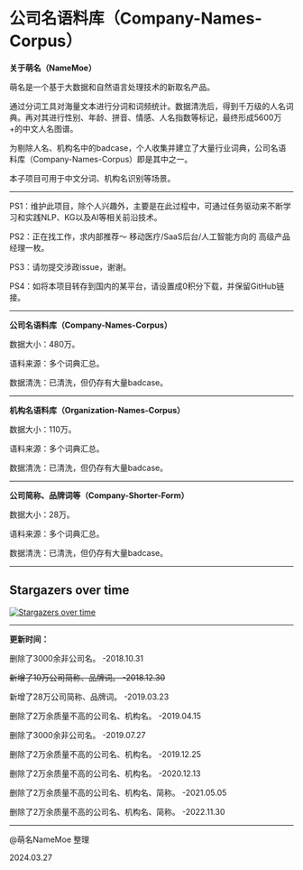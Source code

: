 # 公司名语料库（Company-Names-Corpus）

<strong>关于萌名（NameMoe）</strong>

萌名是一个基于大数据和自然语言处理技术的新取名产品。

通过分词工具对海量文本进行分词和词频统计。数据清洗后，得到千万级的人名词典。再对其进行性别、年龄、拼音、情感、人名指数等标记，最终形成5600万+的中文人名图谱。

为剔除人名、机构名中的badcase，个人收集并建立了大量行业词典，公司名语料库（Company-Names-Corpus）即是其中之一。

本子项目可用于中文分词、机构名识别等场景。

---

PS1：维护此项目，除个人兴趣外，主要是在此过程中，可通过任务驱动来不断学习和实践NLP、KG以及AI等相关前沿技术。

PS2：正在找工作，求内部推荐～ 移动医疗/SaaS后台/人工智能方向的 高级产品经理一枚。

PS3：请勿提交涉政issue，谢谢。

PS4：如将本项目转存到国内的某平台，请设置成0积分下载，并保留GitHub链接。

---

<strong>公司名语料库（Company-Names-Corpus）</strong>

数据大小：480万。

语料来源：多个词典汇总。

数据清洗：已清洗，但仍存有大量badcase。

---

<strong>机构名语料库（Organization-Names-Corpus）</strong>

数据大小：110万。

语料来源：多个词典汇总。

数据清洗：已清洗，但仍存有大量badcase。

---

<strong>公司简称、品牌词等（Company-Shorter-Form）</strong>

数据大小：28万。

语料来源：多个词典汇总。

数据清洗：已清洗，但仍存有大量badcase。

---

## Stargazers over time

[![Stargazers over time](https://starchart.cc/wainshine/Company-Names-Corpus.svg)](https://starchart.cc/wainshine/Company-Names-Corpus)

---

<strong>更新时间：</strong>

删除了3000余非公司名。 -2018.10.31

<del>新增了10万公司简称、品牌词。 -2018.12.30</del>

新增了28万公司简称、品牌词。 -2019.03.23

删除了2万余质量不高的公司名、机构名。 -2019.04.15

删除了3000余非公司名。 -2019.07.27

删除了2万余质量不高的公司名、机构名。 -2019.12.25

删除了2万余质量不高的公司名、机构名。 -2020.12.13

删除了2万余质量不高的公司名、机构名、简称。 -2021.05.05

删除了2万余质量不高的公司名、机构名、简称。 -2022.11.30

---

@萌名NameMoe 整理

2024.03.27

